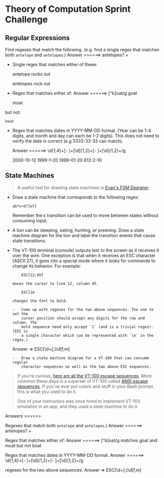 # Theory of Computation Sprint Challenge

## Regular Expressions

Find regexes that match the following. (e.g. find a single regex that matches
both `antelope` and `antelopes`.)
Answer ======> antelopes?.+

-   Single regex that matches either of these:

    antelope rocks out

    antelopes rock out

-   Regex that matches either of:
    Answer ======> [^b]oat/g
    goat

    moat

but not:

    boat

-   Regex that matches dates in YYYY-MM-DD format. (Year can be 1-4 digits, and
    month and day can each be 1-2 digits). This does not need to verify the date
    is correct (e.g 3333-33-33 can match).

    Answer ======> \d{1,4}+[- ]+[\d]{1,2}+[- ]+[\d]{1,2}+/g

    2000-10-12
    1999-1-20
    1999-01-20
    812-2-10

## State Machines

> A useful tool for drawing state machines is [Evan's FSM
> Designer](http://madebyevan.com/fsm/).

-   Draw a state machine that corresponds to the following regex:

        ab*c+d?[ef]

    Remember the ε transition can be used to move between states without
    consuming input.

-   A lion can be sleeping, eating, hunting, or preening. Draw a state
    machine diagram for the lion and label the transition events that
    cause state transitions.

-   The VT-100 terminal (console) outputs text to the screen as it
    receives it over the wire. One exception is that when it receives an
    ESC character (ASCII 27), it goes into a special mode where it looks
    for commands to change its behavior. For example:

            ESC[12;45f

        moves the cursor to line 12, column 45.

            ESC[1m

        changes the font to bold.

        -   Come up with regexes for the two above sequences. The one to set the
            cursor position should accept any digits for the row and column. The
            bold sequence need only accept `1` (and is a trivial regex). (ESC is
            a single character which can be represented with `\e` in the regex.)

    Answer => ESC[\d+[;]_\d_[f,m]

        -   Draw a state machine diagram for a VT-100 that can consume regular
            character sequences as well as the two above ESC sequences.

> If you're curious, [here are all the VT-100 escape
> sequences](http://ascii-table.com/ansi-escape-sequences-vt-100.php).
> More common these days is a superset of VT-100 called [ANSI escape
> sequences](http://ascii-table.com/ansi-escape-sequences.php). If
> you've ever put colors and stuff in your Bash prompt, this is what you
> used to do it.
>
> One of your instructors was once hired to implement VT-100 emulation
> in an app, and they used a state machine to do it.

Answers >>>>>>

Regexes that match both `antelope` and `antelopes`.)
Answer ======> antelopes?.+

Regex that matches either of:
Answer ======> [^b]oat/g
matches goat and moat but not boat

Regex that matches dates in YYYY-MM-DD format.
Answer ======> \d{1,4}+[- ]+[\d]{1,2}+[- ]+[\d]{1,2}+/g

regexes for the two above sequences.
Answer => ESC[\d+[;]_\d_[f,m]

